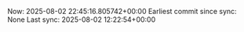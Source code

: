 Now: 2025-08-02 22:45:16.805742+00:00 Earliest commit since sync: None Last sync: 2025-08-02 12:22:54+00:00
